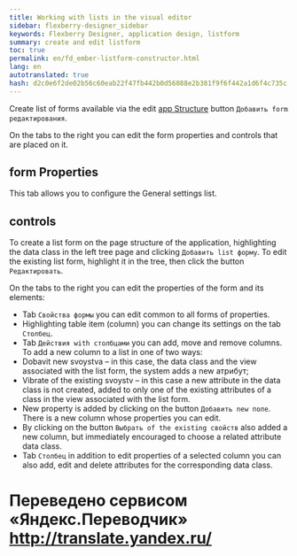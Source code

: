 ```yaml
--- 
title: Working with lists in the visual editor 
sidebar: flexberry-designer_sidebar 
keywords: Flexberry Designer, application design, listform 
summary: create and edit listform 
toc: true 
permalink: en/fd_ember-listform-constructor.html 
lang: en 
autotranslated: true 
hash: d2c0e6f2de02b56c60eab22f47fb442b0d56088e2b381f9f6f442a1d6f4c735c 
--- 
```


Create list of forms available via the edit [app Structure](fd_structure_all_forms.html) button `Добавить form редактирования`. 

On the tabs to the right you can edit the form properties and controls that are placed on it. 

## form Properties 

This tab allows you to configure the General settings list. 

## controls 

To create a list form on the page structure of the application, highlighting the data class in the left tree page and clicking `Добавить list форму`. To edit the existing list form, highlight it in the tree, then click the button `Редактировать`. 

On the tabs to the right you can edit the properties of the form and its elements: 

* Tab `Свойства формы` you can edit common to all forms of properties. 
* Highlighting table item (column) you can change its settings on the tab `Столбец`. 
* Tab `Действия with столбцами` you can add, move and remove columns. To add a new column to a list in one of two ways: 
* Dobavit new svoystva – in this case, the data class and the view associated with the list form, the system adds a new атрибут; 
* Vibrate of the existing svoystv – in this case a new attribute in the data class is not created, added to only one of the existing attributes of a class in the view associated with the list form. 
* New property is added by clicking on the button `Добавить new поле`. There is a new column whose properties you can edit. 
* By clicking on the button `Выбрать of the existing свойств` also added a new column, but immediately encouraged to choose a related attribute data class. 
* Tab `Столбец` in addition to edit properties of a selected column you can also add, edit and delete attributes for the corresponding data class. 



 # Переведено сервисом «Яндекс.Переводчик» http://translate.yandex.ru/